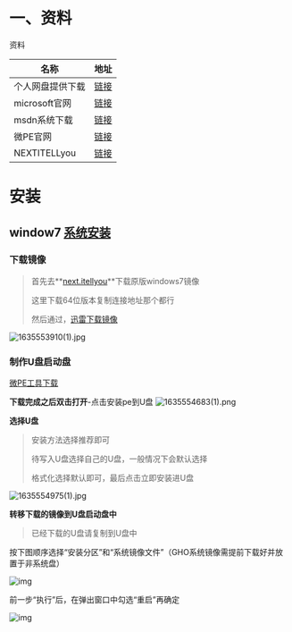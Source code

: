 # 一、资料

资料

| 名称             | 地址                                                         |
| ---------------- | ------------------------------------------------------------ |
| 个人网盘提供下载 | [链接](https://yaoliuyang.lanzoui.com/iZh0Kqm6g7c)           |
| microsoft官网    | [链接](https://www.microsoft.com/zh-cn/software-download/windows10) |
| msdn系统下载     | [链接](https://msdn.itellyou.cn/)                            |
| 微PE官网         | [链接](http://www.wepe.com.cn/download.html?tdsourcetag=s_pcqq_aiomsg) |
| NEXTITELLyou     | [链接](https://next.itellyou.cn/)                            |

# 安装

## window7 [系统安装](https://www.sohu.com/a/290204822_663860)

### 下载镜像

> 首先去**[next.itellyou](https://next.itellyou.cn/Original/Index)**下载原版windows7镜像
>
> 这里下载64位版本复制连接地址那个都行
>
> 然后通过，[迅雷下载镜像](https://www.xunlei.com/)

![1635553910(1).jpg](https://yaoliuyang-blog-images.oss-cn-beijing.aliyuncs.com/blogImages/1haLs7ZVQSmJ6On.png)

###  制作U盘启动盘

[微PE工具下载](https://www.wepe.com.cn/download.html?tdsourcetag=s_pcqq_aiomsg)

**下载完成之后双击打开**-点击安装pe到U盘
![1635554683(1).png](https://yaoliuyang-blog-images.oss-cn-beijing.aliyuncs.com/blogImages/FEd6nDJPVkvrQcC.png)

**选择U盘**

> 安装方法选择推荐即可
>
> 待写入U盘选择自己的U盘，一般情况下会默认选择
>
> 格式化选择默认即可，最后点击立即安装进U盘

![1635554975(1).jpg](https://yaoliuyang-blog-images.oss-cn-beijing.aliyuncs.com/blogImages/XeDIbGFUuSRm7YE.png)

**转移下载的镜像到U盘启动盘中**

> 已经下载的U盘请复制到U盘中

按下图顺序选择“安装分区”和“系统镜像文件”（GHO系统镜像需提前下载好并放置于非系统盘）

![img](https://yaoliuyang-blog-images.oss-cn-beijing.aliyuncs.com/blogImages/7cebaefded5d457cb3f9035726bfa328.png)

前一步“执行”后，在弹出窗口中勾选“重启”再确定

![img](https://yaoliuyang-blog-images.oss-cn-beijing.aliyuncs.com/blogImages/5fc6ce49012e428c85da9d6fa709c040.png)

